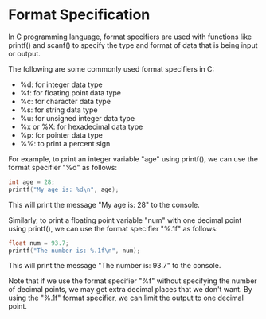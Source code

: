 # Format Specification

In C programming language, format specifiers are used with functions like printf() and scanf() to specify the type and format of data that is being input or output.

The following are some commonly used format specifiers in C:

- %d: for integer data type
- %f: for floating point data type
- %c: for character data type
- %s: for string data type
- %u: for unsigned integer data type
- %x or %X: for hexadecimal data type
- %p: for pointer data type
- %%: to print a percent sign

For example, to print an integer variable "age" using printf(), we can use the format specifier "%d" as follows:

```c
int age = 28;
printf("My age is: %d\n", age);
```
This will print the message "My age is: 28" to the console.

Similarly, to print a floating point variable "num" with one decimal point using printf(), we can use the format specifier "%.1f" as follows:

```c
float num = 93.7;
printf("The number is: %.1f\n", num);
```
This will print the message "The number is: 93.7" to the console.

Note that if we use the format specifier "%f" without specifying the number of decimal points, we may get extra decimal places that we don't want. By using the "%.1f" format specifier, we can limit the output to one decimal point.
